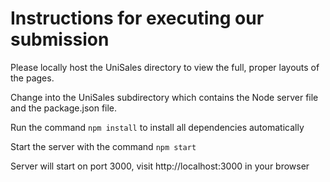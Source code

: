 # Instructions for executing our submission
Please locally host the UniSales directory to view the full, proper layouts of the pages. 

Change into the UniSales subdirectory which contains the Node server file and the package.json file.

Run the command `npm install` to install all dependencies automatically  

Start the server with the command `npm start`

Server will start on port 3000, visit http://localhost:3000 in your browser  
